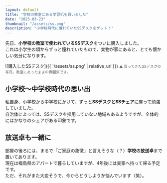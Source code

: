 ```yaml
---
layout: default
title: "学校の教室にある学習机を買いました"
date: "2025-03-23"
thumbnail: "/assets/ss.png"
description: "小学校時代に憧れていたSSデスクをゲット！"
---
```


先日、**小学校の教室で使われているSSデスク**をついに購入しました。  
これは小学生の頃からずっと憧れていたもので、実物が家にあると、とても懐かしい気分になります。

![購入したSSデスク]({{ '/assets/ss.png' | relative_url }})
<small style="color:#666;">▲ 買ってきたSSデスクの写真。教室にあったままの雰囲気です。</small>

## 小学校〜中学校時代の思い出

私自身、小学校から中学校にかけて、ずっと**SSデスクとSSチェア**に座って勉強していました。  
自治体によっては、SSデスクを採用していない地域もあるようですが、全体的にはかなりのシェアがある印象です。

## 放送卓も一緒に

部屋の後ろには、まるで「ご家庭の象徴」と言えそうな（？）**学校の放送卓**まで置いてあります。  
現在は福島県のアパートで暮らしていますが、4年後には実家へ持って帰る予定です。  
ただ、それがまた大変そうで、今からどうしようか悩んでいます（笑）。
